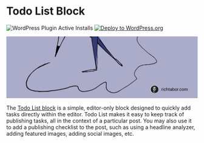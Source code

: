 # Todo List Block
 
![WordPress Plugin Active Installs](https://img.shields.io/wordpress/plugin/installs/todo-list-block?color=%23007cba&label=Active%20Installs&logo=wordpress) [![Deploy to WordPress.org](https://github.com/richtabor/todo-list-block/actions/workflows/deploy.yml/badge.svg)](https://github.com/richtabor/todo-list-block/actions/workflows/deploy.yml)

[<img width="1544" alt="banner-1544x500" src="https://github.com/richtabor/todo-list-block/blob/main/.wordpress-org/banner-1544x500.png?raw=true">](https://richtabor.com/todo-list-block/)

The [Todo List block](https://richtabor.com/todo-list-block/) is a simple, editor-only block designed to quickly add tasks directly within the editor. Todo List makes it easy to keep track of publishing tasks, all in the context of a particular post. You may also use it to add a publishing checklist to the post, such as using a headline analyzer, adding featured images, adding social images, etc.
